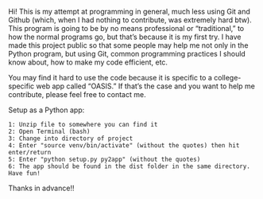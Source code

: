 Hi! This is my attempt at programming in general, much less using Git and Github (which, when I had nothing to contribute, was extremely hard btw). This program is going to be by no means professional or “traditional,” to how the normal programs go, but that’s because it is my first try. I have made this project public so that some people may help me not only in the Python program, but using Git, common programming practices I should know about, how to make my code efficient, etc.

You may find it hard to use the code because it is specific to a college-specific web app called “OASIS.” If that’s the case and you want to help me contribute, please feel free to contact me.

Setup as a Python app:

    1: Unzip file to somewhere you can find it
    2: Open Terminal (bash)
    3: Change into directory of project
    4: Enter "source venv/bin/activate" (without the quotes) then hit enter/return
    5: Enter "python setup.py py2app" (without the quotes)
    6: The app should be found in the dist folder in the same directory. Have fun!

Thanks in advance!!
